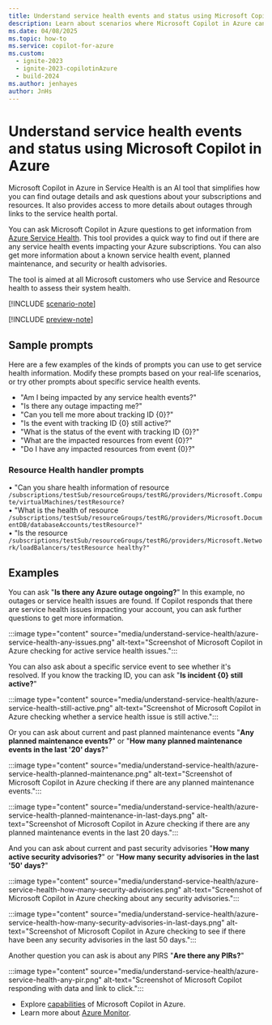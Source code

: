 ```yaml
---
title: Understand service health events and status using Microsoft Copilot in Azure
description: Learn about scenarios where Microsoft Copilot in Azure can provide information about service health events.
ms.date: 04/08/2025
ms.topic: how-to
ms.service: copilot-for-azure
ms.custom:
  - ignite-2023
  - ignite-2023-copilotinAzure
  - build-2024
ms.author: jenhayes
author: JnHs
---
```


# Understand service health events and status using Microsoft Copilot in Azure

Microsoft Copilot in Azure in Service Health is an AI tool that simplifies how you can find outage details and ask questions about your subscriptions and resources. 
It also provides access to more details about outages through links to the service health portal.

You can ask Microsoft Copilot in Azure questions to get information from [Azure Service Health](/azure/service-health/overview). This tool provides a quick way to find out if there are any service health events impacting your Azure subscriptions. You can also get more information about a known service health event, planned maintenance, and security or health advisories.

The tool is aimed at all Microsoft customers who use Service and Resource health to assess their system health.

[!INCLUDE [scenario-note](includes/scenario-note.md)]

[!INCLUDE [preview-note](includes/preview-note.md)]


## Sample prompts

Here are a few examples of the kinds of prompts you can use to get service health information. Modify these prompts based on your real-life scenarios, or try other prompts about specific service health events.

- "Am I being impacted by any service health events?"
- "Is there any outage impacting me?"
- "Can you tell me more about tracking ID {0}?"
- "Is the event with tracking ID {0} still active?"
- "What is the status of the event with tracking ID {0}?"
- "What are the impacted resources from event {0}?"
- "Do I have any impacted resources from event {0}?"
### Resource Health handler prompts
•	"Can you share health information of resource 
  ``/subscriptions/testSub/resourceGroups/testRG/providers/Microsoft.Compute/virtualMachines/testResource?``<br>
•	"What is the health of resource 
  ``/subscriptions/testSub/resourceGroups/testRG/providers/Microsoft.DocumentDB/databaseAccounts/testResource?"``<br>
•	"Is the resource 
  ``/subscriptions/testSub/resourceGroups/testRG/providers/Microsoft.Network/loadBalancers/testResource healthy?"``<br>

## Examples

You can ask "**Is there any Azure outage ongoing?**" In this example, no outages or service health issues are found. If Copilot responds that there are service health issues impacting your account, you can ask further questions to get more information.

:::image type="content" source="media/understand-service-health/azure-service-health-any-issues.png" alt-text="Screenshot of Microsoft Copilot in Azure checking for active service health issues.":::

You can also ask about a specific service event to see whether it's resolved. If you know the tracking ID, you can ask "**Is incident {0} still active?**"

:::image type="content" source="media/understand-service-health/azure-service-health-still-active.png" alt-text="Screenshot of Microsoft Copilot in Azure checking whether a service health issue is still active.":::

Or you can ask about current and past planned maintenance events "**Any planned maintenance events?**" or "**How many planned maintenance events in the last '20' days?**"

:::image type="content" source="media/understand-service-health/azure-service-health-planned-maintenance.png" alt-text="Screenshot of Microsoft Copilot in Azure checking if there are any planned maintenance events.":::

:::image type="content" source="media/understand-service-health/azure-service-health-planned-maintenance-in-last-days.png" alt-text="Screenshot of Microsoft Copilot in Azure checking if there are any planned maintenance events in the last 20 days.":::

And you can ask about current and past security advisories "**How many active security advisories?**" or "**How many security advisories in the last '50' days?**"

:::image type="content" source="media/understand-service-health/azure-service-health-how-many-security-advisories.png" alt-text="Screenshot of Microsoft Copilot in Azure checking about any security advisories.":::

:::image type="content" source="media/understand-service-health/azure-service-health-how-many-security-advisories-in-last-days.png" alt-text="Screenshot of Microsoft Copilot in Azure checking to see if there have been any security advisories in the last 50 days.":::

Another question you can ask is about any PIRS "**Are there any PIRs?**"

:::image type="content" source="media/understand-service-health/azure-service-health-any-pir.png" alt-text="Screenshot of Microsoft Copilot responding with data and link to click.":::


- Explore [capabilities](capabilities.md) of Microsoft Copilot in Azure.
- Learn more about [Azure Monitor](/azure/azure-monitor/).
